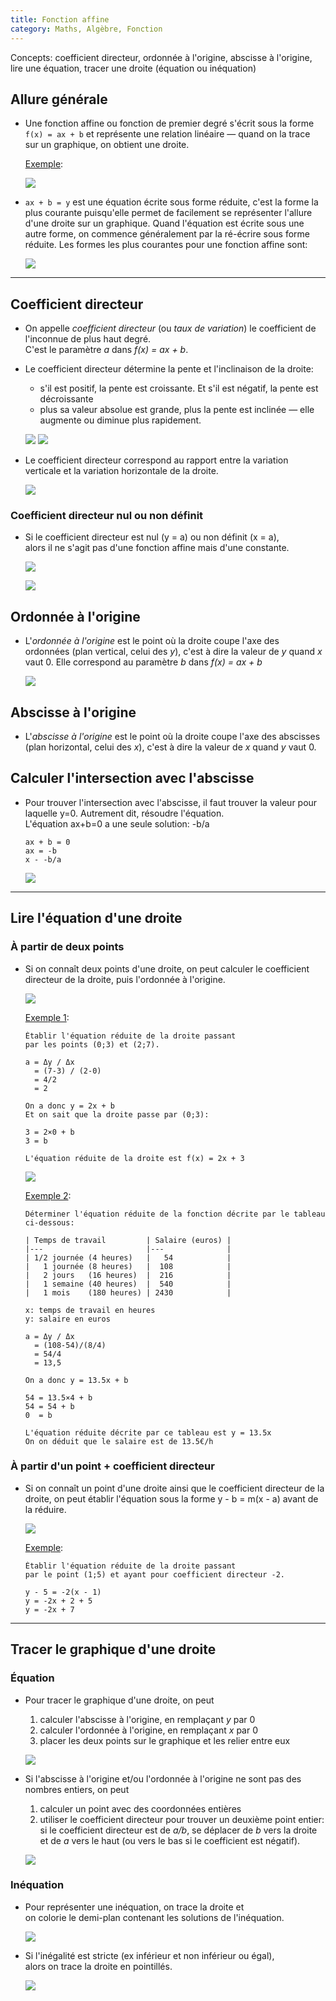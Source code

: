 ```yaml
---
title: Fonction affine
category: Maths, Algèbre, Fonction
---
```


Concepts: coefficient directeur, ordonnée à l'origine, abscisse à l'origine, lire une équation, tracer une droite (équation ou inéquation)

## Allure générale

* Une fonction affine ou fonction de premier degré s'écrit sous la forme `f(x) = ax + b` et représente une relation linéaire — quand on la trace sur un graphique, on obtient une droite.

  <ins>Exemple</ins>:

  ![](https://i.imgur.com/70EMSFul.png)

* `ax + b = y` est une équation écrite sous forme réduite, c'est la forme la plus courante puisqu'elle permet de facilement se représenter l'allure d'une droite sur un graphique. Quand l'équation est écrite sous une autre forme, on commence généralement par la ré-écrire sous forme réduite. Les formes les plus courantes pour une fonction affine sont:

  ![](https://i.imgur.com/i8HWLoJ.png)

---

## Coefficient directeur

* On appelle *coefficient directeur* (ou *taux de variation*) le coefficient de l'inconnue de plus haut degré.  
  C'est le paramètre *a* dans *f(x) = ax + b*.

* Le coefficient directeur détermine la pente et l'inclinaison de la droite:
  * s'il est positif, la pente est croissante. Et s'il est négatif, la pente est décroissante
  * plus sa valeur absolue est grande, plus la pente est inclinée — elle augmente ou diminue plus rapidement.

  ![](https://i.imgur.com/N2ELZMtm.png)
  ![](https://i.imgur.com/ibqTSCPm.png)

* Le coefficient directeur correspond au rapport entre la variation verticale et la variation horizontale de la droite.

  ![](https://i.imgur.com/A6GBHtz.png)

### Coefficient directeur nul ou non définit

* Si le coefficient directeur est nul (y = a) ou non définit (x = a),  
  alors il ne s'agit pas d'une fonction affine mais d'une constante.

  ![](https://i.imgur.com/HXCOhIB.png)

  ![](https://i.imgur.com/5Xm9j2H.png)

## Ordonnée à l'origine

* L'*ordonnée à l'origine* est le point où la droite coupe l'axe des ordonnées (plan vertical, celui des *y*), c'est à dire la valeur de *y* quand *x* vaut 0. Elle correspond au paramètre *b* dans *f(x) = ax + b*

  ![](https://i.imgur.com/l7qvj9u.png)

## Abscisse à l'origine

* L'*abscisse à l'origine* est le point où  la droite coupe l'axe des abscisses (plan horizontal, celui des *x*), c'est à dire la valeur de *x* quand *y* vaut 0.

## Calculer l'intersection avec l'abscisse

* Pour trouver l'intersection avec l'abscisse, il faut trouver la valeur pour laquelle y=0. Autrement dit, résoudre l'équation.  
  L'équation ax+b=0 a une seule solution: -b/a

  ```
  ax + b = 0
  ax = -b
  x - -b/a
  ```

  ![](https://i.imgur.com/DMSLtCM.png)

---

## Lire l'équation d'une droite

### À partir de deux points

* Si on connaît deux points d'une droite, on peut calculer le coefficient directeur de la droite, puis l'ordonnée à l'origine.

  ![](https://i.imgur.com/AJrfOPI.png)

  <ins>Exemple 1</ins>:

  ```
  Établir l'équation réduite de la droite passant
  par les points (0;3) et (2;7).

  a = Δy / Δx
    = (7-3) / (2-0)
    = 4/2
    = 2

  On a donc y = 2x + b
  Et on sait que la droite passe par (0;3):

  3 = 2×0 + b
  3 = b

  L'équation réduite de la droite est f(x) = 2x + 3
  ```

  ![](https://i.imgur.com/qdIkJFG.png)

  <ins>Exemple 2</ins>:

  ```
  Déterminer l'équation réduite de la fonction décrite par le tableau ci-dessous:

  | Temps de travail         | Salaire (euros) |
  |---                       |---              |
  | 1/2 journée (4 heures)   |   54            |
  |   1 journée (8 heures)   |  108            |
  |   2 jours   (16 heures)  |  216            |
  |   1 semaine (40 heures)  |  540            |
  |   1 mois    (180 heures) | 2430            |

  x: temps de travail en heures
  y: salaire en euros

  a = Δy / Δx
    = (108-54)/(8/4)
    = 54/4
    = 13,5

  On a donc y = 13.5x + b

  54 = 13.5×4 + b
  54 = 54 + b
  0  = b

  L'équation réduite décrite par ce tableau est y = 13.5x
  On on déduit que le salaire est de 13.5€/h
  ```

### À partir d'un point + coefficient directeur

* Si on connaît un point d'une droite ainsi que le coefficient directeur de la droite, on peut établir l'équation sous la forme y - b = m(x - a) avant de la réduire.

  ![](https://i.imgur.com/21pX1jp.png?1)

  <ins>Exemple</ins>:

  ```
  Établir l'équation réduite de la droite passant
  par le point (1;5) et ayant pour coefficient directeur -2.

  y - 5 = -2(x - 1)
  y = -2x + 2 + 5
  y = -2x + 7
  ```

---

## Tracer le graphique d'une droite

### Équation

* Pour tracer le graphique d'une droite, on peut

  1. calculer l'abscisse à l'origine, en remplaçant *y* par 0
  2. calculer l'ordonnée à l'origine, en remplaçant *x* par 0
  3. placer les deux points sur le graphique et les relier entre eux

  ![](https://i.imgur.com/YhiS3rL.png)

* Si l'abscisse à l'origine et/ou l'ordonnée à l'origine ne sont pas des nombres entiers, on peut

  1. calculer un point avec des coordonnées entières
  2. utiliser le coefficient directeur pour trouver un deuxième point entier: si le coefficient directeur est de *a/b*, se déplacer de *b* vers la droite et de *a* vers le haut (ou vers le bas si le coefficient est négatif).

  ![](https://i.imgur.com/fRrdaa0.png)

### Inéquation

* Pour représenter une inéquation, on trace la droite et  
  on colorie le demi-plan contenant les solutions de l'inéquation.

  ![](https://i.imgur.com/g907vzb.png)

* Si l'inégalité est stricte (ex inférieur et non inférieur ou égal),  
  alors on trace la droite en pointillés.

  ![](https://i.imgur.com/30AyzfW.png)